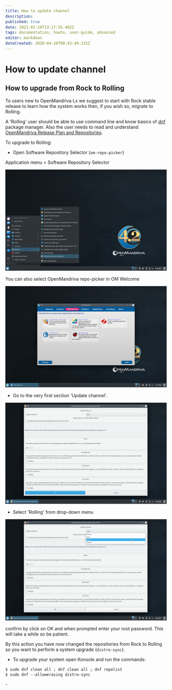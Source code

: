 ```yaml
---
title: How to update channel
description: 
published: true
date: 2021-02-20T13:17:55.402Z
tags: documentation, howto, user-guide, advanced
editor: markdown
dateCreated: 2020-04-28T08:42:49.215Z
---
```


# How to update channel
## How to upgrade from Rock to Rolling

To users new to OpenMandriva Lx we suggest to start with Rock stable release to learn how the system works then, if you wish so, migrate to Rolling.

A 'Rolling' user should be able to use command line and know basics of [dnf](/en/distribution/guides/software-management/DNF) package manager.
Also the user needs to read and understand [OpenMandriva Release Plan and Repositories](/en/policies/release-plan-and-repositories).

To upgrade to Rolling:

- Open Software Repository Selector (`om-repo-picker`) 

Application menu > Software Repository Selector

![om4.2-repopicker-01.jpg](/images/om4.2-repopicker-01.jpg)

You can also select OpenMandriva repo-picker in OM Welcome

![om4.2-repopicker-02h.jpg](/images/om4.2-repopicker-02h.jpg)

- Go to the very first section 'Update channel'.

![om4.2-repopicker-03.jpg](/images/om4.2-repopicker-03.jpg)

- Select 'Rolling' from drop-down menu

![om4.2-repopicker-04.jpg](/images/om4.2-repopicker-04.jpg)

confirm by click on OK and when prompted enter your root password. This will take a while so be patient.

By this action you have now changed the repositories from Rock to Rolling so you want to perform a system upgrade (`distro-sync`).

- To upgrade your system open Konsole and run the commands:
```
$ sudo dnf clean all ; dnf clean all ; dnf repolist
$ sudo dnf --allowerasing distro-sync
```

\-
